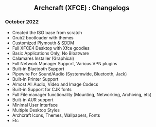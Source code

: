 <h2 align="center">Archcraft (XFCE) : Changelogs</h2>

### October 2022 

- Created the ISO base from scratch
- Grub2 bootloader with themes
- Customized Plymouth & SDDM
- Full XFCE4 Desktop with Xfce goodies
- Basic Applications Only, No Bloatware
- Calamares Installer (Graphical)
- Full Network Manager Support, Various VPN plugins
- Built-in Bluetooth Support
- Pipewire For Sound/Audio (Systemwide, Bluetooth, Jack)
- Built-in Printer Support
- Almost All Audio, Video and Image Codecs
- Built-in Support for CJK fonts
- Full File manager functionality (Mounting, Networking, Archiving, etc)
- Built-in AUR support
- Minimal User Interface
- Multiple Desktop Styles
- Archcraft Icons, Themes, Wallpapers, Fonts
- Etc
